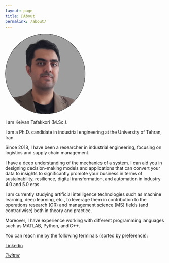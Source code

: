```yaml
---
layout: page
title: 📜About
permalink: /about/
---
```


<img style="width: 250px;border-radius: 50%;border:1px solid #000;align: center;" src="/images/profile.png" alt="image">

I am Keivan Tafakkori (M.Sc.). 

I am a Ph.D. candidate in industrial engineering at the University of Tehran, Iran. 

Since 2018, I have been a researcher in industrial engineering, focusing on logistics and supply chain management. 

I have a deep understanding of the mechanics of a system. I can aid you in designing decision-making models and applications that can convert your data to insights to significantly promote your business in terms of sustainability, resilience, digital transformation, and automation in industry 4.0 and 5.0 eras. 

I am currently studying artificial intelligence technologies such as machine learning, deep learning, etc., to leverage them in contribution to the operations research (OR) and management science (MS) fields (and contrariwise) both in theory and practice. 

Moreover, I have experience working with different programming languages such as MATLAB, Python, and C++.

You can reach me by the following terminals (sorted by preference):
<p><a href = "https://www.linkedin.com/in/keivan-tafakkori/"><i class='fa fa-linkedin-square'></i> Linkedin</a></p>
<p><a href = "https://twitter.com/KTafakkori"><i class='fa fa-twitter'> Twitter</i></a></p>

